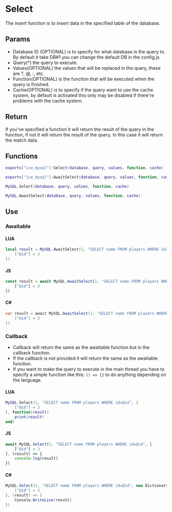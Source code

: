 # Select
The insert function is to insert data in the specified table of the database.

## Params
- Database ID (OPTIONAL) is to specify for what database is the query to. By default it take DB#1 you can change the default DB in the config.js.
- Query(*) the query to execute.
- Values(OPTIONAL) the values that will be replaced in the query, these are ?, @, :, etc.
- Function(OPTIONAL) is the function that will be executed when the query is finished.
- Cache(OPTIONAL) is to specify if the query want to use the cache system, by default is activated this only may be disabled if there're problems with the cache system.

## Return
If you've specified a function it will return the result of the query in the function, if not it will return the result of the query.
In this case it will return the match data.

## Functions
```lua
exports["ice_mysql"]:Select(database, query, values, function, cache)
```
```lua
exports["ice_mysql"]:AwaitSelect(database, query, values, function, cache)
```
```lua
MySQL.Select(database, query, values, function, cache)
```
```lua
MySQL.AwaitSelect(database, query, values, function, cache)
```

## Use
### Awaitable
#### LUA
```lua
local result = MySQL.AwaitSelect(1, "SELECT name FROM players WHERE id=@id", {
    ["@id"] = 3
})
```
#### JS
```js
const result = await MySQL.AwaitSelect(1, "SELECT name FROM players WHERE id=@id", [
    ["@id"] = 3
])
```
#### C#
```cs
var result = await MySQL.AwaitSelect(1, "SELECT name FROM players WHERE id=@id", new Dictionary<string, object>() {
    ["@id"] = 3
})
```

### Callback
- Callback will return the same as the awaitable function but in the callback function.
- If the callback is not provided it will return the same as the awaitable function.
- If you want to make the query to execute in the main thread you have to specify a simple function like this: `() => {}` to do anything depending on the language.
#### LUA
```lua
MySQL.Select(1, "SELECT name FROM players WHERE id=@id", {
    ["@id"] = 3
}, function(result)
    print(result)
end)
```
#### JS
```js
await MySQL.Select(1, "SELECT name FROM players WHERE id=@id", [
    ["@id"] = 3
], (result) => {
    console.log(result)
})
```
#### C#
```cs
MySQL.Select(1, "SELECT name FROM players WHERE id=@id", new Dictionary<string, object>() {
    ["@id"] = 3
}, (result) => {
    Console.WriteLine(result)
})
```